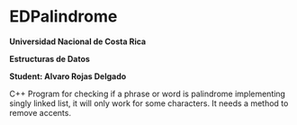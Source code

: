 # EDPalindrome
**Universidad Nacional de Costa Rica**

**Estructuras de Datos**

**Student: Alvaro Rojas Delgado**

C++ Program for checking if a phrase or word is palindrome implementing singly linked list, it will only work for some characters.
It needs a method to remove accents.
